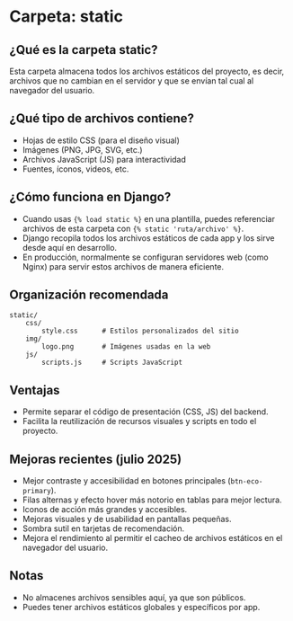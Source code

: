 # Carpeta: static

## ¿Qué es la carpeta static?
Esta carpeta almacena todos los archivos estáticos del proyecto, es decir, archivos que no cambian en el servidor y que se envían tal cual al navegador del usuario.

## ¿Qué tipo de archivos contiene?
- Hojas de estilo CSS (para el diseño visual)
- Imágenes (PNG, JPG, SVG, etc.)
- Archivos JavaScript (JS) para interactividad
- Fuentes, íconos, videos, etc.

## ¿Cómo funciona en Django?
- Cuando usas `{% load static %}` en una plantilla, puedes referenciar archivos de esta carpeta con `{% static 'ruta/archivo' %}`.
- Django recopila todos los archivos estáticos de cada app y los sirve desde aquí en desarrollo.
- En producción, normalmente se configuran servidores web (como Nginx) para servir estos archivos de manera eficiente.

## Organización recomendada
```
static/
    css/
        style.css      # Estilos personalizados del sitio
    img/
        logo.png       # Imágenes usadas en la web
    js/
        scripts.js     # Scripts JavaScript
```

## Ventajas
- Permite separar el código de presentación (CSS, JS) del backend.
- Facilita la reutilización de recursos visuales y scripts en todo el proyecto.

## Mejoras recientes (julio 2025)
- Mejor contraste y accesibilidad en botones principales (`btn-eco-primary`).
- Filas alternas y efecto hover más notorio en tablas para mejor lectura.
- Iconos de acción más grandes y accesibles.
- Mejoras visuales y de usabilidad en pantallas pequeñas.
- Sombra sutil en tarjetas de recomendación.
- Mejora el rendimiento al permitir el cacheo de archivos estáticos en el navegador del usuario.

## Notas
- No almacenes archivos sensibles aquí, ya que son públicos.
- Puedes tener archivos estáticos globales y específicos por app.
